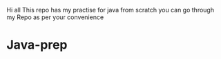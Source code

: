 Hi all This repo has my practise for java from scratch 
you can go through my Repo as per your convenience
# Java-prep
